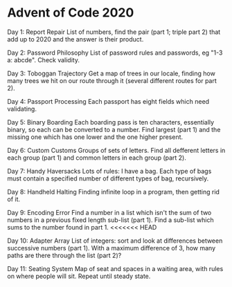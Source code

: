 # Advent of Code 2020

Day 1: Report Repair
List of numbers, find the pair (part 1; triple part 2) that add up to 2020 and
the answer is their product.

Day 2: Password Philosophy
List of password rules and passwords, eg "1-3 a: abcde". Check validity.

Day 3: Toboggan Trajectory
Get a map of trees in our locale, finding how many trees we hit on our route
through it (several different routes for part 2).

Day 4: Passport Processing
Each passport has eight fields which need validating.

Day 5: Binary Boarding
Each boarding pass is ten characters, essentially binary, so each can be
converted to a number. Find largest (part 1) and the missing one which has one
lower and the one higher present.

Day 6: Custom Customs
Groups of sets of letters. Find all defferent letters in each group (part 1)
and common letters in each group (part 2).

Day 7: Handy Haversacks
Lots of rules: I have a bag. Each type of bags must contain a specified number
of different types of bag, recursively.

Day 8: Handheld Halting
Finding infinite loop in a program, then getting rid of it.

Day 9: Encoding Error
Find a number in a list which isn't the sum of two numbers in a previous fixed
length sub-list (part 1). Find a sub-list which sums to the number found in part 1.
<<<<<<< HEAD

Day 10: Adapter Array
List of integers: sort and look at differences between successive numbers (part 1).
With a maximum difference of 3, how many paths are there through the list (part 2)?

Day 11: Seating System
Map of seat and spaces in a waiting area, with rules on where people will sit.
Repeat until steady state.
